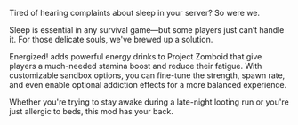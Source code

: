 Tired of hearing complaints about sleep in your server? So were we.

Sleep is essential in any survival game—but some players just can’t handle it. For those delicate souls, we've brewed up a solution.

Energized! adds powerful energy drinks to Project Zomboid that give players a much-needed stamina boost and reduce their fatigue. With customizable sandbox options, you can fine-tune the strength, spawn rate, and even enable optional addiction effects for a more balanced experience.

Whether you're trying to stay awake during a late-night looting run or you're just allergic to beds, this mod has your back.
